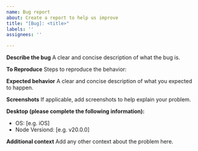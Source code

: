 ```yaml
---
name: Bug report
about: Create a report to help us improve
title: "[Bug]: <title>"
labels: ''
assignees: ''

---
```


**Describe the bug**
A clear and concise description of what the bug is.

**To Reproduce**
Steps to reproduce the behavior:

**Expected behavior**
A clear and concise description of what you expected to happen.

**Screenshots**
If applicable, add screenshots to help explain your problem.

**Desktop (please complete the following information):**
 - OS: [e.g. iOS]
 - Node Versiond:  [e.g. v20.0.0]

**Additional context**
Add any other context about the problem here.

